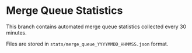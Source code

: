 # Merge Queue Statistics
This branch contains automated merge queue statistics collected every 30 minutes.

Files are stored in `stats/merge_queue_YYYYMMDD_HHMMSS.json` format.
